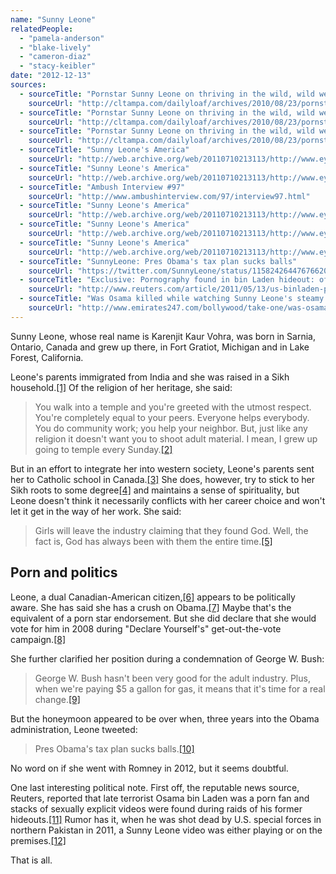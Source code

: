 ```yaml
---
name: "Sunny Leone"
relatedPeople:
  - "pamela-anderson"
  - "blake-lively"
  - "cameron-diaz"
  - "stacy-keibler"
date: "2012-12-13"
sources:
  - sourceTitle: "Pornstar Sunny Leone on thriving in the wild, wild west of the adult film industry"
    sourceUrl: "http://cltampa.com/dailyloaf/archives/2010/08/23/pornstar-sunny-leone-on-thriving-in-the-wild-wild-west-of-the-adult-industry-nsfw#.ULcCNYXJCBg"
  - sourceTitle: "Pornstar Sunny Leone on thriving in the wild, wild west of the adult film industry"
    sourceUrl: "http://cltampa.com/dailyloaf/archives/2010/08/23/pornstar-sunny-leone-on-thriving-in-the-wild-wild-west-of-the-adult-industry-nsfw#.ULcCNYXJCBg"
  - sourceTitle: "Pornstar Sunny Leone on thriving in the wild, wild west of the adult film industry"
    sourceUrl: "http://cltampa.com/dailyloaf/archives/2010/08/23/pornstar-sunny-leone-on-thriving-in-the-wild-wild-west-of-the-adult-industry-nsfw#.ULcCNYXJCBg"
  - sourceTitle: "Sunny Leone's America"
    sourceUrl: "http://web.archive.org/web/20110710213113/http://www.eyeweekly.com/scrollingeye/article/32910"
  - sourceTitle: "Sunny Leone's America"
    sourceUrl: "http://web.archive.org/web/20110710213113/http://www.eyeweekly.com/scrollingeye/article/32910"
  - sourceTitle: "Ambush Interview #97"
    sourceUrl: "http://www.ambushinterview.com/97/interview97.html"
  - sourceTitle: "Sunny Leone's America"
    sourceUrl: "http://web.archive.org/web/20110710213113/http://www.eyeweekly.com/scrollingeye/article/32910"
  - sourceTitle: "Sunny Leone's America"
    sourceUrl: "http://web.archive.org/web/20110710213113/http://www.eyeweekly.com/scrollingeye/article/32910"
  - sourceTitle: "Sunny Leone's America"
    sourceUrl: "http://web.archive.org/web/20110710213113/http://www.eyeweekly.com/scrollingeye/article/32910"
  - sourceTitle: "SunnyLeone: Pres Obama's tax plan sucks balls"
    sourceUrl: "https://twitter.com/SunnyLeone/status/115824264476766209"
  - sourceTitle: "Exclusive: Pornography found in bin Laden hideout: officials"
    sourceUrl: "http://www.reuters.com/article/2011/05/13/us-binladen-porn-idUSTRE74C4RK20110513"
  - sourceTitle: "Was Osama killed while watching Sunny Leone's steamy video?"
    sourceUrl: "http://www.emirates247.com/bollywood/take-one/was-osama-killed-while-watching-sunny-leone-s-steamy-video-2012-07-09-1.466473"
---
```


Sunny Leone, whose real name is Karenjit Kaur Vohra, was born in Sarnia, Ontario, Canada and grew up there, in Fort Gratiot, Michigan and in Lake Forest, California.

Leone's parents immigrated from India and she was raised in a Sikh household.<a class="source-citation" href="http://cltampa.com/dailyloaf/archives/2010/08/23/pornstar-sunny-leone-on-thriving-in-the-wild-wild-west-of-the-adult-industry-nsfw#.ULcCNYXJCBg" title="Pornstar Sunny Leone on thriving in the wild, wild west of the adult film industry">[1]</a> Of the religion of her heritage, she said:

>You walk into a temple and you're greeted with the utmost respect. You're completely equal to your peers. Everyone helps everybody. You do community work; you help your neighbor. But, just like any religion it doesn't want you to shoot adult material. I mean, I grew up going to temple every Sunday.<a class="source-citation" href="http://cltampa.com/dailyloaf/archives/2010/08/23/pornstar-sunny-leone-on-thriving-in-the-wild-wild-west-of-the-adult-industry-nsfw#.ULcCNYXJCBg" title="Pornstar Sunny Leone on thriving in the wild, wild west of the adult film industry">[2]</a>

But in an effort to integrate her into western society, Leone's parents sent her to Catholic school in Canada.<a class="source-citation" href="http://cltampa.com/dailyloaf/archives/2010/08/23/pornstar-sunny-leone-on-thriving-in-the-wild-wild-west-of-the-adult-industry-nsfw#.ULcCNYXJCBg" title="Pornstar Sunny Leone on thriving in the wild, wild west of the adult film industry">[3]</a> She does, however, try to stick to her Sikh roots to some degree<a class="source-citation" href="http://web.archive.org/web/20110710213113/http://www.eyeweekly.com/scrollingeye/article/32910" title="Sunny Leone&apos;s America">[4]</a> and maintains a sense of spirituality, but Leone doesn't think it necessarily conflicts with her career choice and won't let it get in the way of her work. She said:

>Girls will leave the industry claiming that they found God. Well, the fact is, God has always been with them the entire time.<a class="source-citation" href="http://web.archive.org/web/20110710213113/http://www.eyeweekly.com/scrollingeye/article/32910" title="Sunny Leone&apos;s America">[5]</a>

## 

## Porn and politics

Leone, a dual Canadian-American citizen,<a class="source-citation" href="http://www.ambushinterview.com/97/interview97.html" title="Ambush Interview #97">[6]</a> appears to be politically aware. She has said she has a crush on Obama.<a class="source-citation" href="http://web.archive.org/web/20110710213113/http://www.eyeweekly.com/scrollingeye/article/32910" title="Sunny Leone&apos;s America">[7]</a> Maybe that's the equivalent of a porn star endorsement. But she did declare that she would vote for him in 2008 during "Declare Yourself's" get-out-the-vote campaign.<a class="source-citation" href="http://web.archive.org/web/20110710213113/http://www.eyeweekly.com/scrollingeye/article/32910" title="Sunny Leone&apos;s America">[8]</a>

She further clarified her position during a condemnation of George W. Bush:

>George W. Bush hasn't been very good for the adult industry. Plus, when we're paying $5 a gallon for gas, it means that it's time for a real change.<a class="source-citation" href="http://web.archive.org/web/20110710213113/http://www.eyeweekly.com/scrollingeye/article/32910" title="Sunny Leone&apos;s America">[9]</a>

But the honeymoon appeared to be over when, three years into the Obama administration, Leone tweeted:

>Pres Obama's tax plan sucks balls.<a class="source-citation" href="https://twitter.com/SunnyLeone/status/115824264476766209" title="SunnyLeone: Pres Obama&apos;s tax plan sucks balls">[10]</a>

No word on if she went with Romney in 2012, but it seems doubtful.

One last interesting political note. First off, the reputable news source, Reuters, reported that late terrorist Osama bin Laden was a porn fan and stacks of sexually explicit videos were found during raids of his former hideouts.<a class="source-citation" href="http://www.reuters.com/article/2011/05/13/us-binladen-porn-idUSTRE74C4RK20110513" title="Exclusive: Pornography found in bin Laden hideout: officials">[11]</a> Rumor has it, when he was shot dead by U.S. special forces in northern Pakistan in 2011, a Sunny Leone video was either playing or on the premises.<a class="source-citation" href="http://www.emirates247.com/bollywood/take-one/was-osama-killed-while-watching-sunny-leone-s-steamy-video-2012-07-09-1.466473" title="Was Osama killed while watching Sunny Leone&apos;s steamy video?">[12]</a>

That is all.